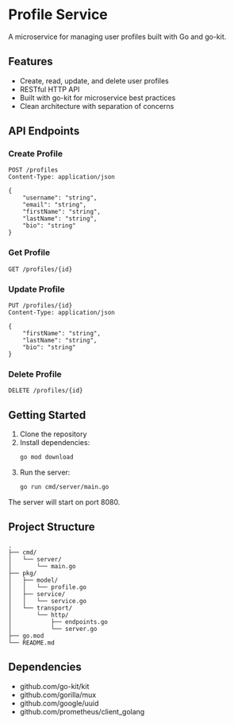 # Profile Service

A microservice for managing user profiles built with Go and go-kit.

## Features

- Create, read, update, and delete user profiles
- RESTful HTTP API
- Built with go-kit for microservice best practices
- Clean architecture with separation of concerns

## API Endpoints

### Create Profile
```
POST /profiles
Content-Type: application/json

{
    "username": "string",
    "email": "string",
    "firstName": "string",
    "lastName": "string",
    "bio": "string"
}
```

### Get Profile
```
GET /profiles/{id}
```

### Update Profile
```
PUT /profiles/{id}
Content-Type: application/json

{
    "firstName": "string",
    "lastName": "string",
    "bio": "string"
}
```

### Delete Profile
```
DELETE /profiles/{id}
```

## Getting Started

1. Clone the repository
2. Install dependencies:
   ```bash
   go mod download
   ```
3. Run the server:
   ```bash
   go run cmd/server/main.go
   ```

The server will start on port 8080.

## Project Structure

```
.
├── cmd/
│   └── server/
│       └── main.go
├── pkg/
│   ├── model/
│   │   └── profile.go
│   ├── service/
│   │   └── service.go
│   └── transport/
│       └── http/
│           ├── endpoints.go
│           └── server.go
├── go.mod
└── README.md
```

## Dependencies

- github.com/go-kit/kit
- github.com/gorilla/mux
- github.com/google/uuid
- github.com/prometheus/client_golang 